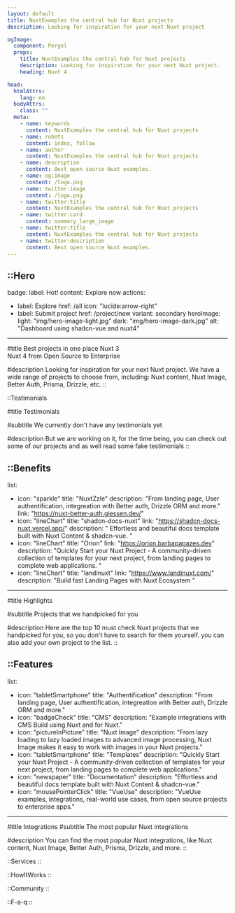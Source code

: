 ```yaml
---
layout: default
title: NuxtExamples the central hub for Nuxt projects
description: Looking for inspiration for your next Nuxt project

ogImage:
  component: Pergel
  props:
    title: NuxtExamples the central hub for Nuxt projects
    description: Looking for inspiration for your next Nuxt project.
    heading: Nuxt 4

head:
  htmlAttrs:
    lang: en
  bodyAttrs:
    class: ""
  meta:
    - name: keywords
      content: NuxtExamples the central hub for Nuxt projects
    - name: robots
      content: index, follow
    - name: author
      content: NuxtExamples the central hub for Nuxt projects
    - name: description
      content: Best open source Nuxt examples.
    - name: og:image
      content: /logo.png
    - name: twitter:image
      content: /logo.png
    - name: twitter:title
      content: NuxtExamples the central hub for Nuxt projects
    - name: twitter:card
      content: summary_large_image
    - name: twitter:title
      content: NuxtExamples the central hub for Nuxt projects
    - name: twitter:description
      content: Best open source Nuxt examples.
---
```


::Hero
---
badge:
  label: Hot!
  content: Explore now
actions:
  - label: Explore
    href: /all
    icon: "lucide:arrow-right"
  - label: Submit project
    href: /project/new
    variant: secondary
heroImage:
  light: "img/hero-image-light.jpg"
  dark: "img/hero-image-dark.jpg"
  alt: "Dashboard using shadcn-vue and nuxt4"

---
#title
Best projects in one place
  <span class="gradient-text">Nuxt 3<br/> Nuxt 4 </span>
from Open Source to Enterprise

#description
Looking for inspiration for your next Nuxt project.  We have a wide range of projects to choose from, including:
Nuxt content, Nuxt Image, Better Auth, Prisma, Drizzle, etc.
::



::Testimonials

#title
Testimonials

#subtitle
We currently don't have any testimonials yet

#description
But we are working on it, for the time being, you can check out some of our projects and as well read some fake testimonials
::

::Benefits
---
list: 
  - icon: "sparkle"
    title: "NuxtZzle"
    description: "From landing page, User authentification, integreation with Better auth, Drizzle ORM and more." 
    link: "https://nuxt-better-auth.giessen.dev/"
  - icon: "lineChart"
    title: "shadcn-docs-nuxt"
    link: "https://shadcn-docs-nuxt.vercel.app/"
    description: " Effortless and beautiful docs template built with Nuxt Content & shadcn-vue. " 
  - icon: "lineChart"
    title: "Orion"
    link: "https://orion.barbapapazes.dev"
    description: "Quickly Start your Nuxt Project - A community-driven collection of templates for your next project, from landing pages to complete web applications. " 
  - icon: "lineChart"
    title: "landinuxt"
    link: "https://www.landinuxt.com/"
    description: "Build fast Landing Pages with Nuxt Ecosystem  " 
---
#title
Highlights

#subtitle
Projects that we handpicked for you

#description
Here are the top 10 must check Nuxt projects that we handpicked for you, so you don't have to search for them yourself.
you can also add your own project to the list.
::


::Features
---

list: 
  - icon: "tabletSmartphone"
    title: "Authentification"
    description: "From landing page, User authentification, integreation with Better auth, Drizzle ORM and more."
  - icon: "badgeCheck"
    title: "CMS"
    description: "Example integrations with CMS Build using Nuxt and for Nuxt."
  - icon: "pictureInPicture"
    title: "Nuxt Image"
    description: "From lazy loading to lazy loaded images to advanced image processing, Nuxt Image makes it easy to work with images in your Nuxt projects."
  - icon: "tabletSmartphone"
    title: "Templates"
    description: "Quickly Start your Nuxt Project - A community-driven collection of templates for your next project, from landing pages to complete web applications."
  - icon: "newspaper"
    title: "Documentation"
    description: "Effortless and beautiful docs template built with Nuxt Content & shadcn-vue."
  - icon: "mousePointerClick"
    title: "VueUse"
    description: "VueUse examples, integrations, real-world use cases, from open source projects to enterprise apps."
---

#title
Integrations
#subtitle
The most popular Nuxt integrations

#description
You can find the most popular Nuxt integrations, like Nuxt content, Nuxt Image, Better Auth, Prisma, Drizzle, and more.
::

::Services
::

::HowItWorks
::


::Community
::

::F-a-q
::


